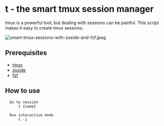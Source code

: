# t - the smart tmux session manager

tmux is a powerful tool, but dealing with sessions can be painful. This script makes it easy to create tmux sessions.

![smart-tmux-sessions-with-zoxide-and-fzf.jpeg](https://www.joshmedeski.com/posts/smart-tmux-sessions-with-zoxide-and-fzf/)

## Prerequisites

- [tmux](https://github.com/tmux/tmux)
- [zoxide](https://github.com/ajeetdsouza/zoxide)
- [fzf](https://github.com/junegunn/fzf)

## How to use



```
  Go to session
      t {name}

  Run interactive mode
      t -i
```
